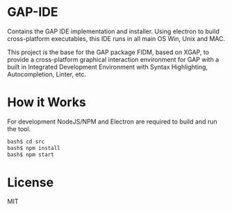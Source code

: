 # GAP-IDE

Contains the GAP IDE implementation and installer. Using electron to build 
cross-platform executables, this IDE runs in all main OS Win, Unix and MAC.

This project is the base for the GAP package FIDM, based on XGAP, to provide
a cross-platform graphical interaction environment for GAP with a built in
Integrated Development Environment with Syntax Highlighting, Autocompletion, 
Linter, etc.

# How it Works 

For development NodeJS/NPM and Electron are required to build and run the tool.

```bash
bash$ cd src
bash$ npm install
bash$ npm start
```

# License

MIT
